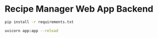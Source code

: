 # Recipe Manager Web App Backend

```bash
pip install -r requirements.txt
```

```bash
uvicorn app:app --reload
```
